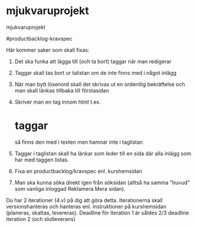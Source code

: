 mjukvaruprojekt
===============

mjukvaruprojekt

#productbacklog-kravspec


Här kommer saker som skall fixas:

1. Det ska funka att lägga till (och ta bort) taggar när man redigerar

2. Taggar skall tas bort ur talistan om de inte finns med i något inlägg

3. När man bytt lösenord skall det skrivas ut en ordentlig bekräftelse och man skall länkas tillbaka till förstasidan

4. Skriver man en tag innom html t.ex. <h1>taggar</h1> så finns den med i texten men hamnar inte i taglistan

5. Taggar i taglistan skall ha länkar som leder till en sida där alla inlägg som har med taggen listas.

7. Fixa en productbacklog/kravspec enl. kurshemsidan

8. Man ska kunna söka direkt igen från söksidan (alltså ha samma "huvud" som vanliga inloggad Reklamera Mera sidan).

Du har 2 iterationer (4.v) på dig att göra detta. Iterationerna skall versionshanteras och hanteras enl. instruktioner på kurshemsidan (planeras, skattas, levereras).
Deadline för iteration 1 är såldes 2/3 deadline iteration 2 (och slutleverans)
